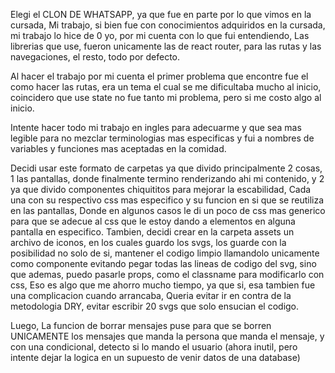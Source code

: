 Elegi el CLON DE WHATSAPP, ya que fue en parte por lo que vimos en la cursada, Mi trabajo, si bien fue con conocimientos adquiridos en la cursada, mi trabajo lo hice de 0 yo, por mi cuenta con lo que fui entendiendo, Las librerias que use, fueron unicamente las de react router, para las rutas y las navegaciones, el resto, todo por defecto.

Al hacer el trabajo por mi cuenta el primer problema que encontre fue el como hacer las rutas, era un tema el cual se me dificultaba mucho al inicio, coincidero que use state no fue tanto mi problema, pero si me costo algo al inicio. 

Intente hacer todo mi trabajo en ingles para adecuarme y que sea mas legible para no mezclar terminologias mas especificas y fui a nombres de variables y funciones mas aceptadas en la comidad.

Decidi usar este formato de carpetas ya que divido principalmente 2 cosas, 1 las pantallas, donde finalmente termino renderizando ahi mi contenido,
y 2 ya que divido componentes chiquititos para mejorar la escabilidad, Cada una con su respectivo css mas especifico y su funcion en si que se reutiliza en las pantallas, Donde en algunos casos le di un poco de css mas generico para que se adecue al css que le estoy dando a elementos en alguna pantalla en especifico.
Tambien, decidi crear en la carpeta assets un archivo de iconos, en los cuales guardo los svgs, los guarde con la posibilidad no solo de si, mantener el codigo limpio llamandolo unicamente como componente evitando pegar todas las lineas de codigo del svg, sino que ademas, puedo pasarle props, como el classname para modificarlo con css, Eso es algo que me ahorro mucho tiempo, ya que si, esa tambien fue una complicacion cuando arrancaba, Queria evitar ir en contra de la metodologia DRY, evitar escribir 20 svgs que solo ensucian el codigo.

Luego, La funcion de borrar mensajes puse para que se borren UNICAMENTE los mensajes que manda la persona que manda el mensaje, y con una condicional, detecto si lo mando el usuario (ahora inutil, pero intente dejar la logica en un supuesto de venir datos de una database) 